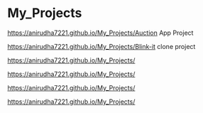 # My_Projects

https://anirudha7221.github.io/My_Projects/Auction App Project

https://anirudha7221.github.io/My_Projects/Blink-it clone project

https://anirudha7221.github.io/My_Projects/

https://anirudha7221.github.io/My_Projects/

https://anirudha7221.github.io/My_Projects/

https://anirudha7221.github.io/My_Projects/
